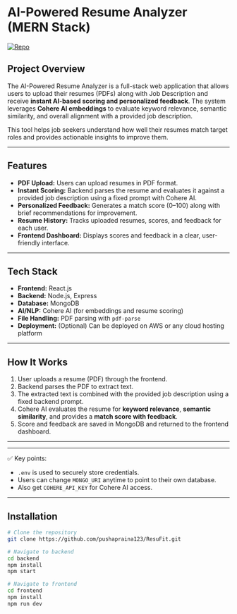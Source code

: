 # AI-Powered Resume Analyzer (MERN Stack)

[![Repo](https://img.shields.io/badge/GitHub-Repo-blue)](https://github.com/pushapraina123/Resume_Analyzer)

## Project Overview
The AI-Powered Resume Analyzer is a full-stack web application that allows users to upload their resumes (PDFs) along with Job Description and receive **instant AI-based scoring and personalized feedback**. The system leverages **Cohere AI embeddings** to evaluate keyword relevance, semantic similarity, and overall alignment with a provided job description. 

This tool helps job seekers understand how well their resumes match target roles and provides actionable insights to improve them.

---

## Features
- **PDF Upload:** Users can upload resumes in PDF format.  
- **Instant Scoring:** Backend parses the resume and evaluates it against a provided job description using a fixed prompt with Cohere AI.  
- **Personalized Feedback:** Generates a match score (0–100) along with brief recommendations for improvement.  
- **Resume History:** Tracks uploaded resumes, scores, and feedback for each user.  
- **Frontend Dashboard:** Displays scores and feedback in a clear, user-friendly interface.

---

## Tech Stack
- **Frontend:** React.js  
- **Backend:** Node.js, Express  
- **Database:** MongoDB  
- **AI/NLP:** Cohere AI (for embeddings and resume scoring)  
- **File Handling:** PDF parsing with `pdf-parse`  
- **Deployment:** (Optional) Can be deployed on AWS or any cloud hosting platform

---

## How It Works
1. User uploads a resume (PDF) through the frontend.  
2. Backend parses the PDF to extract text.  
3. The extracted text is combined with the provided job description using a fixed backend prompt.  
4. Cohere AI evaluates the resume for **keyword relevance**, **semantic similarity**, and provides a **match score with feedback**.  
5. Score and feedback are saved in MongoDB and returned to the frontend dashboard.  

---


---

✅ Key points:
- `.env` is used to securely store credentials.
- Users can change `MONGO_URI` anytime to point to their own database.
- Also get `COHERE_API_KEY` for Cohere AI access.

---


## Installation
```bash
# Clone the repository
git clone https://github.com/pushapraina123/ResuFit.git

# Navigate to backend
cd backend
npm install
npm start

# Navigate to frontend
cd frontend
npm install
npm run dev
